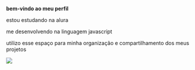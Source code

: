 **bem-vindo ao meu perfil**

estou  estudando na alura

me desenvolvendo na linguagem javascript

utilizo esse espaço para minha organização e compartilhamento dos meus projetos

![](https://media.tenor.com/MCBkr6dWLkUAAAAM/corinthians-rodrigo-garro.gif)
